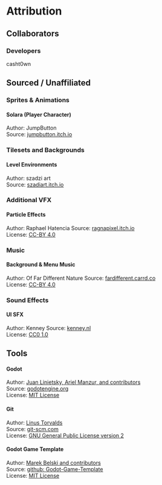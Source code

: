 # Attribution
## Collaborators

### Developers
casht0wn


## Sourced / Unaffiliated
### Sprites & Animations
#### Solara (Player Character)
Author: JumpButton  
Source: [jumpbutton.itch.io](https://jumpbutton.itch.io/)  

### Tilesets and Backgrounds
#### Level Environments
Author: szadzi art  
Source: [szadiart.itch.io](https://szadiart.itch.io/)  

### Additional VFX
#### Particle Effects
Author: Raphael Hatencia
Source: [ragnapixel.itch.io](https://ragnapixel.itch.io/)  
License: [CC-BY 4.0](https://creativecommons.org/licenses/by/4.0/)

### Music
#### Background & Menu Music
Author: Of Far Different Nature 
Source: [fardifferent.carrd.co](https://fardifferent.carrd.co/)  
License: [CC-BY 4.0](https://creativecommons.org/licenses/by/4.0/)

### Sound Effects
#### UI SFX
Author: Kenney
Source: [kenney.nl](https://kenney.nl/)  
License: [CC0 1.0](https://creativecommons.org/publicdomain/zero/1.0/)

## Tools
#### Godot
Author: [Juan Linietsky, Ariel Manzur, and contributors](https://godotengine.org/contact)  
Source: [godotengine.org](https://godotengine.org/)  
License: [MIT License](https://github.com/godotengine/godot/blob/master/LICENSE.txt) 

#### Git
Author: [Linus Torvalds](https://github.com/torvalds)  
Source: [git-scm.com](https://git-scm.com/downloads)  
License: [GNU General Public License version 2](https://opensource.org/licenses/GPL-2.0)

#### Godot Game Template
Author: [Marek Belski and contributors](https://github.com/Maaack/Godot-Game-Template/graphs/contributors)  
Source: [github: Godot-Game-Template](https://github.com/Maaack/Godot-Game-Template)  
License: [MIT License](LICENSE.txt)  
